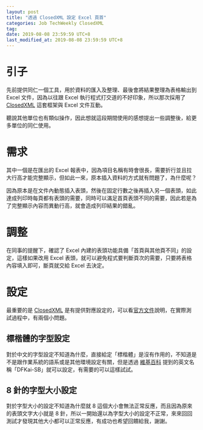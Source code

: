 ```yaml
---
layout: post
title: "透過 ClosedXML 設定 Excel 頁首"
categories: Job TechWeekly ClosedXML
tag: 
date: 2019-08-08 23:59:59 UTC+8 
last_modified_at: 2019-08-08 23:59:59 UTC+8 
---
```


# 引子
先前提供同仁一個工具，用於資料的匯入及整理、最後會將結果整理為表格輸出到 Excel 文件，因為以往跟 Excel 執行程式打交道的不好印象，所以那次採用了 [ClosedXML][ClosedXML] 這套框架與 Excel 文件互動。

聽說其他單位也有類似操作，因此想就這段期間使用的感想提出一些調整後，給更多單位的同仁使用。

# 需求
其中一個是在匯出的 Excel 報表中，因為項目名稱有時會很長，需要折行並且拉大行高才能完整顯示，但如此一來，原本插入資料的方式就有問題了，為什麼呢？

因為原本是在文件內動態插入表頭，然後在固定行數之後再插入另一個表頭，如此達成列印時每頁都有表頭的需要，同時可以滿足首頁表頭不同的需要，因此若是為了完整顯示內容而異動行高，就會造成列印結果的錯亂。

# 調整
在同事的提醒下，確認了 Excel 內建的表頭功能具備「首頁與其他頁不同」的設定，這樣如果改用 Excel 表頭，就可以避免程式要判斷頁次的需要，只要將表格內容填入即可，斷頁就交給 Excel 去決定。

# 設定
最重要的是 [ClosedXML][ClosedXML] 是有提供對應設定的，可以看[官方文件][HeadersAndFooters]說明，在實際測試過程中，有兩個小問題。

## 標楷體的字型設定
對於中文的字型設定不知道為什麼，直接給定「標楷體」是沒有作用的，不知道是不是跟作業系統的語系或是其他環境設定有關，但是透過 [維基百科][wiki] 提到的英文名稱「DFKai-SB」就可以設定，有需要的可以這樣試試。

## 8 針的字型大小設定
對於字型大小的設定不知道為什麼就 8 這個大小會無法正常反應，而且因為原來的表頭文字大小就是 8 針，所以一開始還以為字型大小的設定不正常，來來回回測試才發現其他大小都可以正常反應，有成功也希望回饋給我，謝謝。


[ClosedXML]:https://github.com/ClosedXML/ClosedXML "ClosedXML"
[HeadersAndFooters]:https://github.com/ClosedXML/ClosedXML/wiki/Headers-and-Footers-Tab "Headers And Footers"
[wiki]:https://zh.wikipedia.org/wiki/%E6%A8%99%E6%A5%B7%E9%AB%94 "Wiki:標楷體"